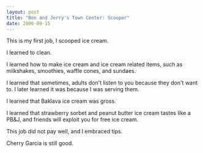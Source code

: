 ```yaml
---
layout: post
title: "Ben and Jerry's Town Center: Scooper"
date: 2006-09-15
---
```


This is my first job, I scooped ice cream.

I learned to clean. 

I learned how to make ice cream and ice cream related items, such as milkshakes, smoothies, waffle cones, and sundaes. 

I learned that sometimes, adults don't listen to you because they don't want to. I later learned it was because I was serving them. 

I learned that Baklava ice cream was gross. 

I learned that strawberry sorbet and peanut butter ice cream tastes like a PB&J, and friends will exploit you for free ice cream.

This job did not pay well, and I embraced tips.

Cherry Garcia is still good.

